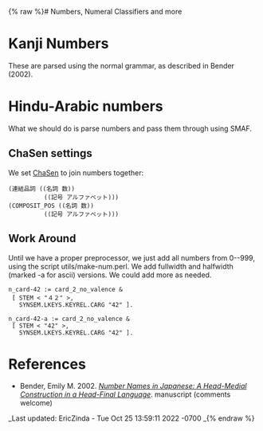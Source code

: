 {% raw %}# Numbers, Numeral Classifiers and more

# Kanji Numbers

These are parsed using the normal grammar, as described in Bender
(2002).

# Hindu-Arabic numbers

What we should do is parse numbers and pass them through using SMAF.

## ChaSen settings

We set [ChaSen](/ChaSen) to join numbers together:

    (連結品詞 ((名詞 数))
              ((記号 アルファベット)))
    (COMPOSIT_POS ((名詞 数))
              ((記号 アルファベット)))

## Work Around

Until we have a proper preprocessor, we just add all numbers from
0--999, using the script utils/make-num.perl. We add fullwidth and
halfwidth (marked -a for ascii) versions. We could add more as needed.

    n_card-42 := card_2_no_valence &
     [ STEM < "４２" >,
       SYNSEM.LKEYS.KEYREL.CARG "42" ].
    
    n_card-42-a := card_2_no_valence &
     [ STEM < "42" >,
       SYNSEM.LKEYS.KEYREL.CARG "42" ].

# References

- Bender, Emily M. 2002. *[Number Names in Japanese: A Head-Medial
Construction in a Head-Final
Language](http:http://faculty.washington.edu/ebender/papers/jnn.pdf)*.
manuscript (comments welcome)

_Last updated: EricZinda - Tue Oct 25 13:59:11 2022 -0700
_{% endraw %}